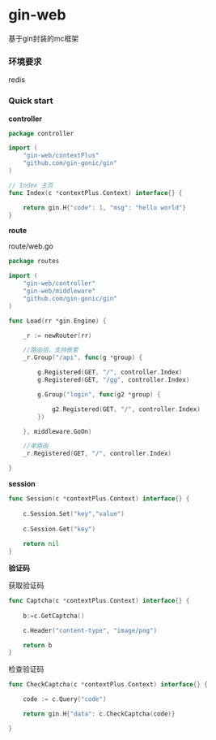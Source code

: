 # gin-web

基于gin封装的mc框架

### 环境要求

redis

### Quick start

**controller**

```go
package controller

import (
	"gin-web/contextPlus"
	"github.com/gin-gonic/gin"
)

// Index 主页
func Index(c *contextPlus.Context) interface{} {

	return gin.H{"code": 1, "msg": "hello world"}
}
```

**route**

route/web.go
```go
package routes

import (
	"gin-web/controller"
	"gin-web/middleware"
	"github.com/gin-gonic/gin"
)

func Load(rr *gin.Engine) {

	_r := newRouter(rr)

	//路由组，支持嵌套
	_r.Group("/api", func(g *group) {

		g.Registered(GET, "/", controller.Index)
		g.Registered(GET, "/gg", controller.Index)

		g.Group("login", func(g2 *group) {

			g2.Registered(GET, "/", controller.Index)
		})

	}, middleware.GoOn)

	//单路由
	_r.Registered(GET, "/", controller.Index)

}
```

**session**
```go
func Session(c *contextPlus.Context) interface{} {
	
    c.Session.Set("key","value")
	
    c.Session.Get("key")
	
    return nil
}
```

**验证码**

获取验证码

```go
func Captcha(c *contextPlus.Context) interface{} {
	
    b:=c.GetCaptcha()

    c.Header("content-type", "image/png")

    return b
}
```

检查验证码
```go
func CheckCaptcha(c *contextPlus.Context) interface{} {

    code := c.Query("code")

    return gin.H{"data": c.CheckCaptcha(code)}

}
```

